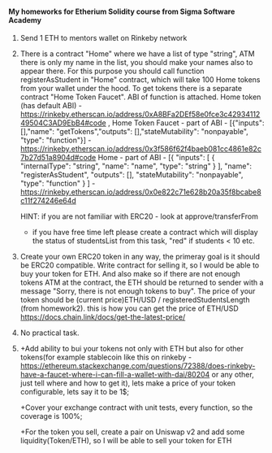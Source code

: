 #### **My homeworks for Etherium Solidity course from Sigma Software Academy**

1) Send 1 ETH to mentors wallet on Rinkeby network

2) There is a contract "Home" where we have a list of type "string", ATM there is only my name in the list, you should make your names also to appear there. For this purpose you should call function registerAsStudent in "Home" contract, which will take 100 Home tokens from your wallet under the hood. To get tokens there is a separate contract "Home Token Faucet". ABI of function is attached.
   Home token (has default ABI) -  https://rinkeby.etherscan.io/address/0xA8BFa2DEf58e0fce3c4293411249504C3AD9EbB4#code ,
   Home Token Faucet - part of ABI - [{"inputs": [],"name": "getTokens","outputs": [],"stateMutability": "nonpayable", "type": "function"}] - https://rinkeby.etherscan.io/address/0x3f586f62f4baeb081cc4861e82c7b27d51a8904d#code
   Home - part of ABI - [{ "inputs": [ { "internalType": "string", "name": "name", "type": "string" } ], "name": "registerAsStudent", "outputs": [], "stateMutability": "nonpayable", "type": "function" } ] - https://rinkeby.etherscan.io/address/0x0e822c71e628b20a35f8bcabe8c11f274246e64d
   
   HINT: if you are not familiar with ERC20 - look at approve/transferFrom
   
   + if you have free time left please  create a contract which will display the status of studentsList from this task, "red" if students < 10 etc.
   
3) Create your own ERC20 token in any way, the primeray goal is it should be ERC20 compatible. Write contract for selling it, so I would be able to buy your token for ETH. And also make so if there are not enough tokens ATM at the contract, the ETH should be returned to sender with a message "Sorry, there is not enough tokens to buy". The price of your token should be (current price)ETH/USD / registeredStudentsLength (from homework2). this is how you can get the price of ETH/USD  https://docs.chain.link/docs/get-the-latest-price/ 
4) No practical task.
5) +Add ability to bui your tokens not only with ETH but also for other tokens(for example stablecoin like this on rinkeby -  https://ethereum.stackexchange.com/questions/72388/does-rinkeby-have-a-faucet-where-i-can-fill-a-wallet-with-dai/80204 or any other, just tell where and how to get it), lets make a price of your token configurable, lets say it to be 1$;

   +Cover your exchange contract with unit tests, every function, so the coverage is 100%;
   
   +For the token you sell, create a pair on Uniswap v2 and add some liquidity(Token/ETH), so I will be able to sell your token for ETH